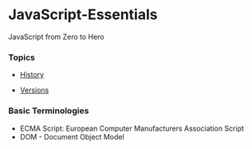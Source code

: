 # JavaScript-Essentials

JavaScript from Zero to Hero

### Topics

- [History](https://github.com/piyushahir28/JavaScript-Essentials/blob/main/Theory/historyAndFeatures.md)

- [Versions](https://github.com/piyushahir28/JavaScript-Essentials/blob/main/Theory/versionsOfJavascript.md)

### Basic Terminologies

- ECMA Script: European Computer Manufacturers Association Script
- DOM - Document Object Model
